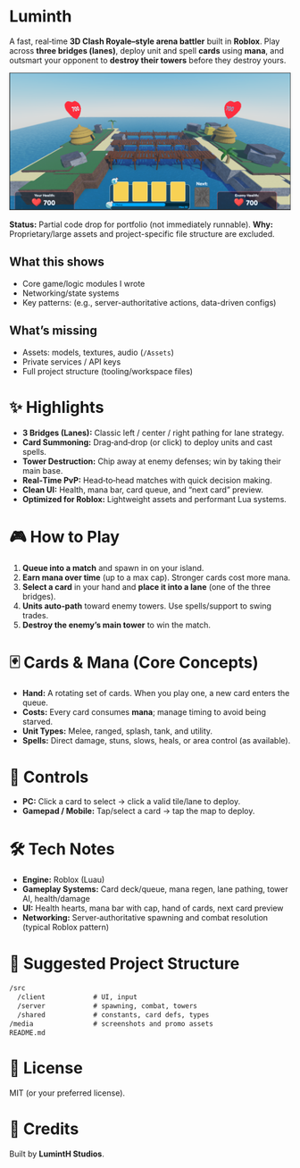 # Luminth

A fast, real‑time **3D Clash Royale–style arena battler** built in **Roblox**. Play across **three bridges (lanes)**, deploy unit and spell **cards** using **mana**, and outsmart your opponent to **destroy their towers** before they destroy yours.

![Luminth gameplay](./media/screenshot.png)

**Status:** Partial code drop for portfolio (not immediately runnable).
**Why:** Proprietary/large assets and project-specific file structure are excluded.

## What this shows
- Core game/logic modules I wrote
- Networking/state systems
- Key patterns: (e.g., server-authoritative actions, data-driven configs)

## What’s missing
- Assets: models, textures, audio (`/Assets`)  
- Private services / API keys  
- Full project structure (tooling/workspace files)

# ✨ Highlights

- **3 Bridges (Lanes):** Classic left / center / right pathing for lane strategy.
- **Card Summoning:** Drag‑and‑drop (or click) to deploy units and cast spells.
- **Tower Destruction:** Chip away at enemy defenses; win by taking their main base.
- **Real‑Time PvP:** Head‑to‑head matches with quick decision making.
- **Clean UI:** Health, mana bar, card queue, and “next card” preview.
- **Optimized for Roblox:** Lightweight assets and performant Lua systems.

# 🎮 How to Play

1. **Queue into a match** and spawn in on your island.
2. **Earn mana over time** (up to a max cap). Stronger cards cost more mana.
3. **Select a card** in your hand and **place it into a lane** (one of the three bridges).
4. **Units auto‑path** toward enemy towers. Use spells/support to swing trades.
5. **Destroy the enemy’s main tower** to win the match.

# 🃏 Cards & Mana (Core Concepts)

- **Hand:** A rotating set of cards. When you play one, a new card enters the queue.
- **Costs:** Every card consumes **mana**; manage timing to avoid being starved.
- **Unit Types:** Melee, ranged, splash, tank, and utility.
- **Spells:** Direct damage, stuns, slows, heals, or area control (as available).

# 🧭 Controls

- **PC:** Click a card to select → click a valid tile/lane to deploy.
- **Gamepad / Mobile:** Tap/select a card → tap the map to deploy.

# 🛠️ Tech Notes

- **Engine:** Roblox (Luau)
- **Gameplay Systems:** Card deck/queue, mana regen, lane pathing, tower AI, health/damage
- **UI:** Health hearts, mana bar with cap, hand of cards, next card preview
- **Networking:** Server‑authoritative spawning and combat resolution (typical Roblox pattern)

# 📂 Suggested Project Structure

```
/src
  /client            # UI, input
  /server            # spawning, combat, towers
  /shared            # constants, card defs, types
/media               # screenshots and promo assets
README.md
```

# 📝 License

MIT (or your preferred license).

# 🙌 Credits

Built by **LumintH Studios**.
